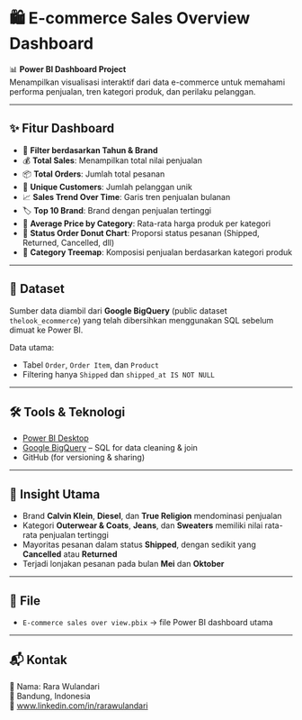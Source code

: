# 🛍️ E-commerce Sales Overview Dashboard

📊 **Power BI Dashboard Project**  
Menampilkan visualisasi interaktif dari data e-commerce untuk memahami performa penjualan, tren kategori produk, dan perilaku pelanggan.

---

## ✨ Fitur Dashboard

- 🔎 **Filter berdasarkan Tahun & Brand**
- 💰 **Total Sales**: Menampilkan total nilai penjualan
- 📦 **Total Orders**: Jumlah total pesanan
- 👥 **Unique Customers**: Jumlah pelanggan unik
- 📈 **Sales Trend Over Time**: Garis tren penjualan bulanan
- 🏷️ **Top 10 Brand**: Brand dengan penjualan tertinggi
- 🛒 **Average Price by Category**: Rata-rata harga produk per kategori
- 🎯 **Status Order Donut Chart**: Proporsi status pesanan (Shipped, Returned, Cancelled, dll)
- 🌈 **Category Treemap**: Komposisi penjualan berdasarkan kategori produk

---

## 🧩 Dataset

Sumber data diambil dari **Google BigQuery** (public dataset `thelook_ecommerce`) yang telah dibersihkan menggunakan SQL sebelum dimuat ke Power BI.

Data utama:
- Tabel `Order`, `Order Item`, dan `Product`
- Filtering hanya `Shipped` dan `shipped_at IS NOT NULL`

---

## 🛠️ Tools & Teknologi

- [Power BI Desktop](https://powerbi.microsoft.com/)
- [Google BigQuery](https://cloud.google.com/bigquery) – SQL for data cleaning & join
- GitHub (for versioning & sharing)

---

## 📌 Insight Utama

- Brand **Calvin Klein**, **Diesel**, dan **True Religion** mendominasi penjualan
- Kategori **Outerwear & Coats**, **Jeans**, dan **Sweaters** memiliki nilai rata-rata penjualan tertinggi
- Mayoritas pesanan dalam status **Shipped**, dengan sedikit yang **Cancelled** atau **Returned**
- Terjadi lonjakan pesanan pada bulan **Mei** dan **Oktober**

---

## 📁 File

- `E-commerce sales over view.pbix` → file Power BI dashboard utama

---

## 📬 Kontak

📧 Nama: Rara Wulandari  
📍 Bandung, Indonesia  
🔗 www.linkedin.com/in/rarawulandari   
